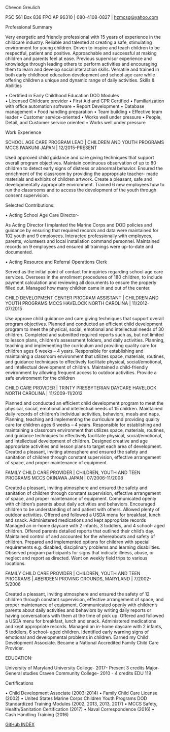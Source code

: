 Chevon Greulich

PSC 561 Box 836 FPO AP 96310 | 080-4108-0827 | hzmcsg@yahoo.com

Professional Summary

 Very energetic and friendly professional with 15 years of experience in the childcare industry. Reliable and talented at creating a safe, stimulating environment for young children. Driven to inspire and teach children to be respectful, patient and positive. Approachable and successful at making children and parents feel at ease. Previous supervisor experience and knowledge through leading others to perform activities and encouraging them to learn and develop social interaction skills. Versatile and trained in both early childhood education development and school age care while offering children a unique and dynamic range of daily activities.
Skills & Abilities

•	Certified in Early Childhood Education DOD Modules			
•	Licensed Childcare provider
•	First Aid and CPR Certified
•	Familiarization with office automation software
•	Report Development
•	Database management
•	Food handling preparation
•	Team building
•	Effective team leader
•	Customer service-oriented
•	Works well under pressure
•	People, Detail, and Customer service oriented
•	Works well under pressure
 
Work Experience

SCHOOL AGE CARE PROGRAM LEAD | CHILDREN AND YOUTH PROGRAMS MCCS IWAKUNI JAPAN | 12/2015-PRESENT

Used approved child guidance and care giving techniques that support overall program objectives. Maintain continuous observation of up to 80 children to detect early signs of distress or abnormal behavior. Ensured the enrichment of the classroom by providing the appropriate teacher- made materials and exhibits of children artwork. Create a pleasant, safe and developmentally appropriate environment. Trained 6 new employees how to run the classrooms and to access the development of the youth through consent supervision.

Selected Contributions: 

•	Acting School Age Care Director-

As Acting Director I implanted the Marine Corps and DOD policies and guidance by ensuring that required records and data were maintained for 102 youth and 9 employees. Interacted professionally with employees, parents, volunteers and local installation command personnel. Maintained records on 9 employees and ensured all trainings were up-to-date and documented.

•	Acting Resource and Referral Operations Clerk

Served as the initial point of contact for inquiries regarding school age care services. Oversees in the enrollment procedures of 180 children, to include payment calculation and reviewing all documents to ensure the properly filled out.  Managed how many children came in and out of the center.


CHILD DEVELOPMENT CENTER PROGRAM ASSISTANT | CHILDREN AND YOUTH PROGRAMS MCCS HAVELOCK NORTH CAROLINA | 11/2012-07/2015

Use approve child guidance and care giving techniques that support overall program objectives.
Planned and conducted an efficient child development program to meet the physical, social, emotional and intellectual needs of 30 children. Completed and submitted required reports such as, but not limited to lesson plans, children’s assessment folders, and daily activities. Planning, teaching and implementing the curriculum and providing quality care for children ages 6 weeks – 4 years.
Responsible for establishing and maintaining a classroom environment that utilizes space, materials, routines, and guidance techniques to effectively facilitate physical, social/emotional, and intellectual development of children. Maintained a child-friendly environment by allowing frequent access to outdoor activities. Provide a safe environment for the children

CHILD CARE PROVIDER | TRINTY PRESBYTERIAN DAYCARE HAVELOCK NORTH CAROLINA | 11/2009-11/2012

Planned and conducted an efficient child development program to meet the physical, social, emotional and intellectual needs of 15 children.
Maintained daily records of children’s individual activities, behaviors, meals and naps. Planning, teaching and implementing the curriculum and providing quality care for children ages 6 weeks – 4 years. Responsible for establishing and maintaining a classroom environment that utilizes space, materials, routines, and guidance techniques to effectively facilitate physical, social/emotional, and intellectual development of children. Designed creative and age appropriate activities and lesson plans to target each area of development.
Created a pleasant, inviting atmosphere and ensured the safety and sanitation of children through constant supervision, effective arrangement of space, and proper maintenance of equipment.

FAMILY CHILD CARE PROVIDER | CHILDREN, YOUTH AND TEEN PROGRAMS MCCS OKINAWA JAPAN | 07/2006-11/2008

Created a pleasant, inviting atmosphere and ensured the safety and sanitation of children through constant supervision, effective arrangement of space, and proper maintenance of equipment. Communicated openly with children’s parents about daily activities and behaviors.
Encouraged children to be understanding of and patient with others.
Allowed plenty of outdoor activities. Offered and followed a USDA menu for breakfast, lunch and snack. Administered medications and kept appropriate records
Managed an in-home daycare with 2 infants, 3 toddlers, and 4 school- aged children.
Offered parents detailed reports that outlined their child’s day. Maintained control of and accounted for the whereabouts and safety of children. Prepared and implemented options for children with special requirements e.g. disabled, disciplinary problems and learning disabilities.
Observed program participants for signs that indicate illness, abuse, or neglect and report as directed. Went on weekly field trips to various locations. 

FAMILY CHILD CARE PROVIDER | CHILDREN, YOUTH AND TEEN PROGRAMS | ABERDEEN PROVING GROUNDS, MARYLAND | 7/2002-5/2006

Created a pleasant, inviting atmosphere and ensured the safety of 12 children through constant supervision, effective arrangement of space, and proper maintenance of equipment.
Communicated openly with children’s parents about daily activities and behaviors by writing daily reports or having conversations with them at the time of pick up.
Offered and followed a USDA menu for breakfast, lunch and snack. Administered medications and kept appropriate records.
Managed an in-home daycare with 2 infants, 5 toddlers, 6 school- aged children. Identified early warning signs of emotional and developmental problems in children.
Earned my Child Development Associate.
Became a National Accredited Family Child Care Provider.  

EDUCATION:

University of Maryland University College- 2017- Present 3 credits Major- General studies
Craven Community College- 2010 - 4 credits EDU 119

Certifications

•	Child Development Associate (2003-2014)
•	Family Child Care License (2002)
•	United States Marine Corps Children Youth Programs DOD Standardized Training Modules (2002, 2013, 2013, 2017)
•	MCCS Safety, Health/Sanitation Certification (2017)
•	Naval Correspondence (2016)
•	Cash Handling Training (2016)

[GitHub INDEX](https://github.com/chevyanng/chevyanng.github.io/blob/master/index.md "To the site")
